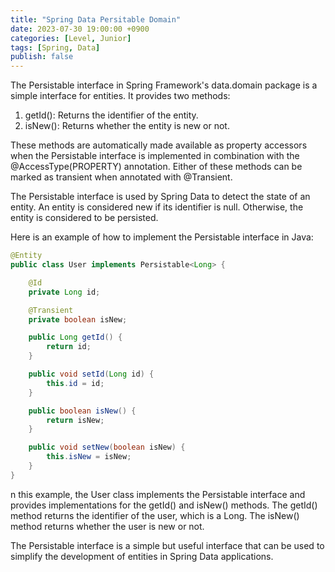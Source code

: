 ```yaml
---
title: "Spring Data Persitable Domain"
date: 2023-07-30 19:00:00 +0900
categories: [Level, Junior]
tags: [Spring, Data]
publish: false
---
```


The Persistable interface in Spring Framework's data.domain package is a simple interface for entities. It provides two methods:

1. getId(): Returns the identifier of the entity.
2. isNew(): Returns whether the entity is new or not.


These methods are automatically made available as property accessors when the Persistable interface is implemented in combination with the @AccessType(PROPERTY) annotation. Either of these methods can be marked as transient when annotated with @Transient.

The Persistable interface is used by Spring Data to detect the state of an entity. An entity is considered new if its identifier is null. Otherwise, the entity is considered to be persisted.

Here is an example of how to implement the Persistable interface in Java:

```java
@Entity
public class User implements Persistable<Long> {

    @Id
    private Long id;

    @Transient
    private boolean isNew;

    public Long getId() {
        return id;
    }

    public void setId(Long id) {
        this.id = id;
    }

    public boolean isNew() {
        return isNew;
    }

    public void setNew(boolean isNew) {
        this.isNew = isNew;
    }
}
```

n this example, the User class implements the Persistable interface and provides implementations for the getId() and isNew() methods. The getId() method returns the identifier of the user, which is a Long. The isNew() method returns whether the user is new or not.

The Persistable interface is a simple but useful interface that can be used to simplify the development of entities in Spring Data applications.
